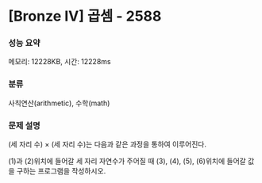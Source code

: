 # [Bronze IV] 곱셈 - 2588

### 성능 요약

메모리: 12228KB, 시간: 12228ms

### 분류

사칙연산(arithmetic), 수학(math)

### 문제 설명

(세 자리 수) × (세 자리 수)는 다음과 같은 과정을 통하여 이루어진다.



(1)과 (2)위치에 들어갈 세 자리 자연수가 주어질 때 (3), (4), (5), (6)위치에 들어갈 값을 구하는 프로그램을 작성하시오.


